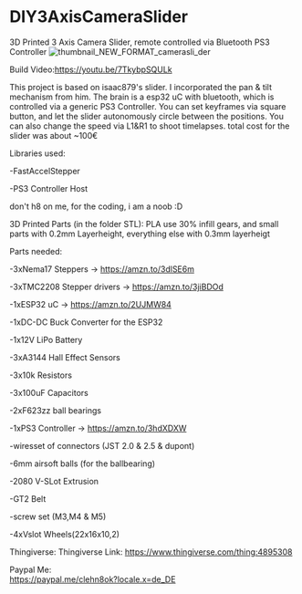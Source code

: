 # DIY3AxisCameraSlider
3D Printed 3 Axis Camera Slider, remote controlled via Bluetooth PS3 Controller
![thumbnail_NEW_FORMAT_camerasli_der](https://user-images.githubusercontent.com/86553872/123544929-ef2fa080-d755-11eb-9e9e-7710392a2718.jpg)

Build Video:https://youtu.be/7TkybpSQULk


This project is based on isaac879's slider. I incorporated the pan & tilt mechanism from him.
The brain is a esp32 uC with bluetooth, which is controlled via a generic PS3 Controller.
You can set keyframes via square button, and let the slider autonomously circle between the positions. You can also change the speed via L1&R1 to shoot timelapses.
total cost for the slider was about ~100€

Libraries used:

-FastAccelStepper

-PS3 Controller Host

don't h8 on me, for the coding, i am a noob :D


3D Printed Parts (in the folder STL):
PLA
use 30% infill 
gears, and small parts with 0.2mm Layerheight, everything else with 0.3mm layerheigt

Parts needed:

-3xNema17 Steppers -> https://amzn.to/3dlSE6m

-3xTMC2208 Stepper drivers -> https://amzn.to/3jiBDOd

-1xESP32 uC  -> https://amzn.to/2UJMW84

-1xDC-DC Buck Converter for the ESP32

-1x12V LiPo Battery

-3xA3144 Hall Effect Sensors

-3x10k Resistors

-3x100uF Capacitors

-2xF623zz ball bearings

-1xPS3 Controller -> https://amzn.to/3hdXDXW

-wiresset of connectors (JST 2.0 & 2.5 & dupont)

-6mm airsoft balls (for the ballbearing)

-2080 V-SLot Extrusion

-GT2 Belt

-screw set (M3,M4 & M5)

-4xVslot Wheels(22x16x10,2)

Thingiverse:
Thingiverse Link:
https://www.thingiverse.com/thing:4895308

Paypal Me:  
https://paypal.me/clehn8ok?locale.x=de_DE
